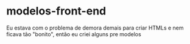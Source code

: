 # modelos-front-end
Eu estava com o problema de demora demais para criar HTMLs e nem ficava tão "bonito", então eu criei alguns pre modelos
